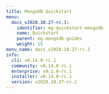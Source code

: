 ```yaml
---
title: MongoDB Quickstart
menu:
  docs_v2020.10.27-rc.1:
    identifier: mg-quickstart-mongodb
    name: Quickstart
    parent: mg-mongodb-guides
    weight: 15
menu_name: docs_v2020.10.27-rc.1
info:
  cli: v0.14.0-rc.1
  community: v0.14.0-rc.1
  enterprise: v0.1.0-rc.1
  installer: v0.14.0-rc.1
  version: v2020.10.27-rc.1
---
```


